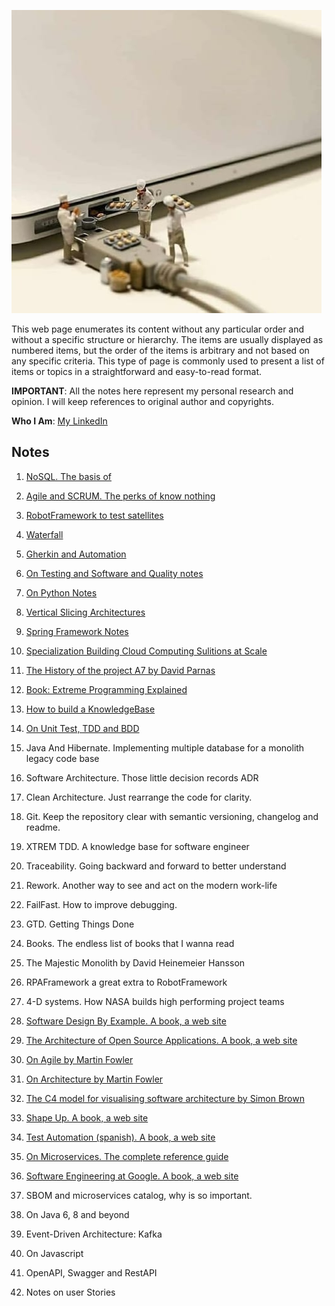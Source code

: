 ![](images/tech_and_bread.jpeg)

This web page enumerates its content without any particular order and without a specific structure or hierarchy. The items are usually displayed as numbered items, but the order of the items is arbitrary and not based on any specific criteria. This type of page is commonly used to present a list of items or topics in a straightforward and easy-to-read format.

**IMPORTANT**: All the notes here represent my personal research and opinion. I will keep references to original author and copyrights.

**Who I Am**: [My LinkedIn](https://www.linkedin.com/in/matiasmiguez/)

## Notes

1. [NoSQL. The basis of](/pages/1.nosql_the_basis_of.md)
2. [Agile and SCRUM. The perks of know nothing](/pages/2.agile-and-scrum.md)
3. [RobotFramework to test satellites](/pages/3.robotframework-to-test-satellites.md)
4. [Waterfall](/pages/4.waterfall.md)
5. [Gherkin and Automation](pages/5.gherkin_and_automation.md)
6. [On Testing and Software and Quality notes](/pages/6.on_testing_and_software_quality_notes.md)
7. [On Python Notes](/pages/7.on_python_notes.md)
8. [Vertical Slicing Architectures](/pages/8.vertical_slicing_architectures.md)
9. [Spring Framework Notes](/pages/9.spring_framework_notes.md)
10. [Specialization Building Cloud Computing Sulitions at Scale](/pages/10.specialization_building_cloud_computing_solutions_at_scale.md)
11. [The History of the project A7 by David Parnas](/pages/11.the_history_of_the_project_A7_by_David_Parnas.md)
12. [Book: Extreme Programming Explained](/pages/12.book_extreme_programming_explained.md)
13. [How to build a KnowledgeBase](/pages/13.how_to_build_a_knowledge_base.md)
14. [On Unit Test, TDD and BDD](/pages/14.on_unit_test_tdd_and_bdd.md)

15. Java And Hibernate. Implementing multiple database for a monolith legacy code base
16. Software Architecture. Those little decision records ADR
17. Clean Architecture. Just rearrange the code for clarity.
18. Git. Keep the repository clear with semantic versioning, changelog and readme.
19. XTREM TDD. A knowledge base for software engineer
20. Traceability. Going backward and forward to better understand
21. Rework. Another way to see and act on the modern work-life
22. FailFast. How to improve debugging.
23. GTD. Getting Things Done
24. Books. The endless list of books that I wanna read
25. The Majestic Monolith by David Heinemeier Hansson
26. RPAFramework a great extra to RobotFramework
27. 4-D systems. How NASA builds high performing project teams
28. [Software Design By Example. A book, a web site](https://third-bit.com/sdxjs/)
29. [The Architecture of Open Source Applications. A book, a web site](http://aosabook.org/en/index.html)
30. [On Agile by Martin Fowler](https://martinfowler.com/agile.html)
31. [On Architecture by Martin Fowler](https://martinfowler.com/architecture/)
32. [The C4 model for visualising software architecture by Simon Brown](https://c4model.com/)
34. [Shape Up. A book, a web site](https://basecamp.com/shapeup)
35. [Test Automation (spanish). A book, a web site](https://nicopaez.gitbook.io/test-automation/)
36. [On Microservices. The complete reference guide](https://microservices.io/)
37. [Software Engineering at Google. A book, a web site](https://abseil.io/resources/swe-book)
38. SBOM and microservices catalog, why is so important.
39. On Java 6, 8 and beyond
40. Event-Driven Architecture: Kafka
41. On Javascript
42. OpenAPI, Swagger and RestAPI
43. Notes on user Stories
